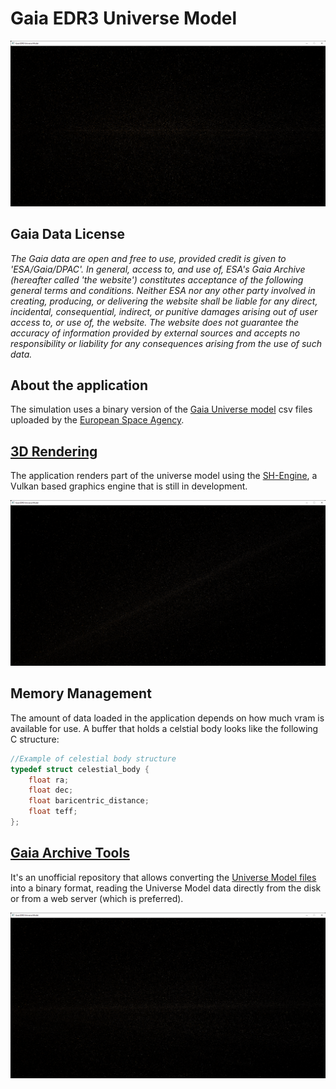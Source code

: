# Gaia EDR3 Universe Model
![screenshot_0](screenshots/Gaia_EDR3_Universe_Model_0.png)

## Gaia Data License

*The Gaia data are open and free to use, provided credit is given to 'ESA/Gaia/DPAC'. In general, access to, and use of, ESA's Gaia Archive (hereafter called 'the website') constitutes acceptance of the following general terms and conditions. Neither ESA nor any other party involved in creating, producing, or delivering the website shall be liable for any direct, incidental, consequential, indirect, or punitive damages arising out of user access to, or use of, the website. The website does not guarantee the accuracy of information provided by external sources and accepts no responsibility or liability for any consequences arising from the use of such data.*

## About the application

The simulation uses a binary version of the [Gaia Universe model](https://gaia.aip.de/) csv files uploaded by the [European Space Agency](https://www.esa.int/).

## [3D Rendering](https://github.com/MrSinho/ShVulkan)

The application renders part of the universe model using the [SH-Engine](https://github.com/MrSinho/SH-Engine), a Vulkan based graphics engine that is still in development. 

![screenshot_1](screenshots/Gaia_EDR3_Universe_Model_1.png)
## Memory Management

The amount of data loaded in the application depends on how much vram is available for use. 
A buffer that holds a celstial body looks like the following C structure:
```c
//Example of celestial body structure
typedef struct celestial_body {
    float ra;
    float dec;
    float baricentric_distance;
    float teff;
};
```

## [Gaia Archive Tools](https://github.com/MrSinho/Gaia_Archive_Tools)

It's an unofficial repository that allows converting the [Universe Model files](http://cdn.gea.esac.esa.int/Gaia/) into a binary format, reading the Universe Model data directly from the disk or from a web server (which is preferred).

![screenshot_2](screenshots/Gaia_EDR3_Universe_Model_2.png)